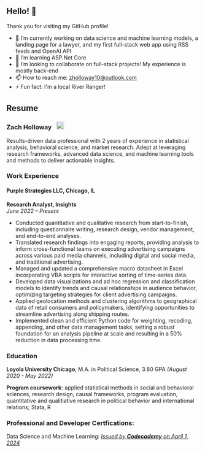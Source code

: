 ## Hello! 👋

Thank you for visiting my GitHub profile! 

- 🔭 I’m currently working on data science and machine learning models, a landing page for a lawyer, and my first full-stack web app using RSS feeds and OpenAI API
- 🌱 I’m learning ASP.Net Core
- 🤝 I’m looking to collaborate on full-stack projects! My experience is mostly back-end
- 📫 How to reach me: zholloway10@outlook.com
- ⚡ Fun fact: I'm a local River Ranger!

## Resume

### Zach Holloway &nbsp; [<img src="https://cdn-icons-png.flaticon.com/512/174/174857.png" width="20" height="20">](https://linkedin.com/in/zach-holloway-a180841a3/)

Results-driven data professional with 2 years of experience in statistical analysis, behavioral science, and market research. Adept at leveraging research frameworks, advanced data science, and machine learning tools and methods to deliver actionable insights. 

### Work Experience

#### **Purple Strategies LLC**, Chicago, IL
**Research Analyst, Insights**   
_June 2022 – Present_
- Conducted quantitative and qualitative research from start-to-finish, including questionnaire writing, research design, vendor management, and end-to-end analyses.
- Translated research findings into engaging reports, providing analysis to inform cross-functional teams on executing advertising campaigns across various paid media channels, including digital and social media, and traditional advertising.
- Managed and updated a comprehensive macro datasheet in Excel incorporating VBA scripts for interactive sorting of time-series data.
- Developed data visualizations and ad hoc regression and classification models to identify trends and causal relationships in audience behavior, optimizing targeting strategies for client advertising campaigns.
- Applied geolocation methods and clustering algorithms to geographical data of retail consumers and policymakers, identifying opportunities to streamline advertising along shipping routes.
- Implemented clean and efficient Python code for weighting, recoding, appending, and other data management tasks, setting a robust foundation for an analysis pipeline at scale and resulting in a 50% reduction in data processing time.

### Education

**Loyola University Chicago**, M.A. in Political Science, 3.80 GPA _(August 2020 - May 2022)_

**Program coursework:** applied statistical methods in social and behavioral sciences, research design, causal frameworks, program evaluation, quantitative and qualitiative research in political behavior and international relations; Stata, R

### Professional and Developer Certfications: 

Data Science and Machine Learning: [_Issued by **Codecademy** on April 1, 2024_](https://www.codecademy.com/profiles/Zach_Holloway/certificates/8e9e59de3f924b33ad2371faf667129b)

<!--
**zachhollow/zachhollow** is a ✨ _special_ ✨ repository because its `README.md` (this file) appears on your GitHub profile.

Here are some ideas to get you started:

- 🔭 I’m currently working on ...
- 🌱 I’m currently learning ...
- 👯 I’m looking to collaborate on ...
- 🤔 I’m looking for help with ...
- 💬 Ask me about ...
- 📫 How to reach me: ...
- 😄 Pronouns: ...
- ⚡ Fun fact: ...
-->
